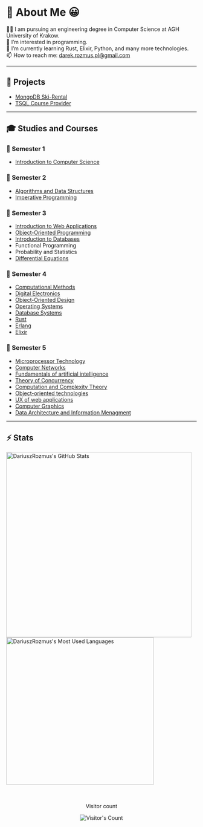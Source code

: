 # 👋 About Me 😀

👨‍💻 I am pursuing an engineering degree in Computer Science at AGH University of Krakow.  
👀 I’m interested in programming.  
🌱 I’m currently learning Rust, Elixir, Python, and many more technologies.  
📫 How to reach me: darek.rozmus.pl@gmail.com  

---

## 🚀 Projects

- [MongoDB Ski-Rental](https://github.com/DariuszRozmus/Ski_Rental)
- [TSQL  Course Provider](https://github.com/DariuszRozmus/Ski_Rental)

---

## 🎓 Studies and Courses

### 📘 Semester 1
- [Introduction to Computer Science](https://github.com/DariuszRozmus/Introduction_to_Computer_Science)

### 📗 Semester 2
- [Algorithms and Data Structures](https://github.com/DariuszRozmus/Algorithms_and_Data_Structures)
- [Imperative Programming](https://github.com/DariuszRozmus/Imperative_Programming)

### 📘 Semester 3
- [Introduction to Web Applications](https://github.com/DariuszRozmus/Introduction_to_Web_Applications)
- [Object-Oriented Programming](https://github.com/DariuszRozmus/Object_Oriented_Programming)
- [Introduction to Databases](https://github.com/DariuszRozmus/Introduction_to_Databases)
- Functional Programming
- Probability and Statistics
- [Differential Equations](https://github.com/DariuszRozmus/Differential_Equations)

### 📗 Semester 4
- [Computational Methods](https://github.com/DariuszRozmus/Computational_Methods)
- [Digital Electronics](https://github.com/DariuszRozmus/Digital_Electronics)
- [Object-Oriented Design](https://github.com/DariuszRozmus/Object_Oriented_Design)
- [Operating Systems](https://github.com/DariuszRozmus/Operating_Systems)
- [Database Systems](https://github.com/DariuszRozmus/Database_Systems)
- [Rust](https://github.com/DariuszRozmus/Rust)
- [Erlang](https://github.com/DariuszRozmus/Erlang)
- [Elixir](https://github.com/DariuszRozmus/Elixir)

### 📗 Semester 5
- [Microprocessor Technology](https://github.com/DariuszRozmus/Microprocessor_Technology)
- [Computer Networks](https://github.com/DariuszRozmus/Computer_Networks)
- [Fundamentals of artificial intelligence](https://github.com/DariuszRozmus/Fundamentals_of_artificial_intelligence)
- [Theory of Concurrency](https://github.com/DariuszRozmus/Theory_of_Concurrency)
- [Computation and Complexity Theory](https://github.com/DariuszRozmus/Computation_and_Complexity_Theory)
- [Object-oriented technologies](https://github.com/DariuszRozmus/Object-oriented_technologies)
- [UX of web applications](https://github.com/DariuszRozmus/UX_of_web_applications)
- [Computer Graphics](https://github.com/DariuszRozmus/Computer_Graphics)
- [Data Architecture and Information Menagment](https://github.com/DariuszRozmus/Data_Architecture_and_Information_Menagment)

---
## ⚡️ Stats

<div align="left">
  <img width="490" src="https://github-readme-stats.vercel.app/api?username=DariuszRozmus&theme=transparent&count_private=true&show_icons=true&rank_icon=github&locale=en" alt="DariuszRozmus's GitHub Stats" />
</div>
<div>
  <img width="390" src="https://github-readme-stats.vercel.app/api/top-langs?username=DariuszRozmus&theme=transparent&layout=compact&hide=css&langs_count=8&locale=en" alt="DariuszRozmus's Most Used Languages" />
</div>
<br><br>

<div align="center"> 
  <p>Visitor count</p>
  <img src="https://profile-counter.glitch.me/{DariuszRozmus}/count.svg" alt="Visitor's Count" />
</div>
